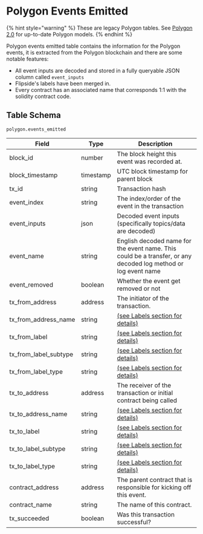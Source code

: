 # Polygon Events Emitted

{% hint style="warning" %}
These are legacy Polygon tables. See [Polygon 2.0](../polygon-2.0-tables.md) for up-to-date Polygon models.
{% endhint %}

Polygon events emitted table contains the information for the Polygon events, it is extracted from the Polygon blockchain and there are some notable features:

* All event inputs are decoded and stored in a fully queryable JSON column called `event_inputs`
* Flipside's labels have been merged in.
* Every contract has an associated name that corresponds 1:1 with the solidity contract code.

## Table Schema

`polygon.events_emitted`

| Field                    | Type      | Description                                                                                                    |
| ------------------------ | --------- | -------------------------------------------------------------------------------------------------------------- |
| block\_id                | number    | The block height this event was recorded at.                                                                   |
| block\_timestamp         | timestamp | UTC block timestamp for parent block                                                                           |
| tx\_id                   | string    | Transaction hash                                                                                               |
| event\_index             | string    | The index/order of the event in the transaction                                                                |
| event\_inputs            | json      | Decoded event inputs (specifically topics/data are decoded)                                                    |
| event\_name              | string    | English decoded name for the event name. This could be a transfer, or any decoded log method or log event name |
| event\_removed           | boolean   | Whether the event get removed or not                                                                           |
| tx\_from\_address        | address   | The initiator of the transaction.                                                                              |
| tx\_from\_address\_name  | string    | [(see Labels section for details)](../../address-tags-and-labels/labels/)                                      |
| tx\_from\_label          | string    | [(see Labels section for details)](../../address-tags-and-labels/labels/)                                      |
| tx\_from\_label\_subtype | string    | [(see Labels section for details)](../../address-tags-and-labels/labels/)                                      |
| tx\_from\_label\_type    | string    | [(see Labels section for details)](../../address-tags-and-labels/labels/)                                      |
| tx\_to\_address          | address   | The receiver of the transaction or initial contract being called                                               |
| tx\_to\_address\_name    | string    | [(see Labels section for details)](../../address-tags-and-labels/labels/)                                      |
| tx\_to\_label            | string    | [(see Labels section for details)](../../address-tags-and-labels/labels/)                                      |
| tx\_to\_label\_subtype   | string    | [(see Labels section for details)](../../address-tags-and-labels/labels/)                                      |
| tx\_to\_label\_type      | string    | [(see Labels section for details)](../../address-tags-and-labels/labels/)                                      |
| contract\_address        | address   | The parent contract that is responsible for kicking off this event.                                            |
| contract\_name           | string    | The name of this contract.                                                                                     |
| tx\_succeeded            | boolean   | Was this transaction successful?                                                                               |
